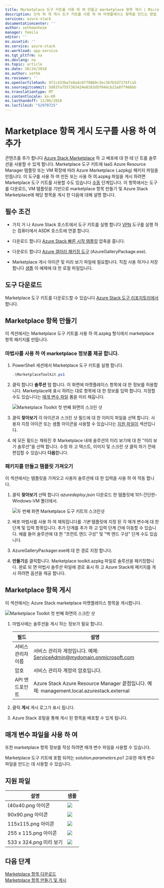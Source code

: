 ```yaml
---
title: Marketplace 도구 키트를 사용 하 여 만들고 marketplace 항목 게시 | Microsoft Docs
description: 신속 하 게 게시 도구 키트를 사용 하 여 마켓플레이스 항목을 만드는 방법 알아보기
services: azure-stack
documentationcenter: ''
author: sethmanheim
manager: femila
editor: ''
ms.assetid: ''
ms.service: azure-stack
ms.workload: app-service
ms.tgt_pltfrm: na
ms.devlang: na
ms.topic: article
ms.date: 10/24/2018
ms.author: sethm
ms.reviewer: ''
ms.openlocfilehash: 9f1c433be7e8adc0779860c3ec3bfb5d7174fca5
ms.sourcegitcommit: 5d837a7557363424e0183d5f04dcb23a8ff966bb
ms.translationtype: MT
ms.contentlocale: ko-KR
ms.lasthandoff: 12/06/2018
ms.locfileid: "52970725"
---
```

#  <a name="add-marketplace-items-using-publishing-tool"></a>Marketplace 항목 게시 도구를 사용 하 여 추가

콘텐츠를 추가 합니다 [Azure Stack Marketplace](azure-stack-marketplace.md) 하 고 배포에 대 한 테 넌 트를 솔루션을 사용할 수 있게 합니다. Marketplace 도구 키트에 IaaS Azure Resource Manager 템플릿 또는 VM 확장에 따라 Azure Marketplace (.azpkg) 패키지 파일을 만듭니다. 이 도구를 사용 하 여 만든 또는 사용 하 여.azpkg 파일을 게시 하려면 Marketplace 도구 키트를 사용할 수도 있습니다 [수동](azure-stack-create-and-publish-marketplace-item.md) 단계입니다. 이 항목에서는 도구를 다운로드, VM 템플릿을 기반으로 marketplace 항목 만들기 및 Azure Stack Marketplace에 해당 항목을 게시 한 다음에 대해 설명 합니다.     

## <a name="prerequisites"></a>필수 조건

 - 가지 거 나 Azure Stack 호스트에서 도구 키트를 실행 합니다 [VPN](./asdk/asdk-connect.md#connect-with-vpn) 도구를 실행 하는 컴퓨터에서 ASDK 호스트에 연결 합니다.

 - 다운로드 합니다 [Azure Stack 빠른 시작 템플릿](https://github.com/Azure/AzureStack-QuickStart-Templates/archive/master.zip) 압축을 풉니다.

 - 다운로드 합니다 [Azure 갤러리 패키징 도구](https://aka.ms/azurestackmarketplaceitem) (AzureGalleryPackage.exe). 

 - Marketplace 게시 아이콘 및 미리 보기 파일에 필요합니다. 직접 사용 하거나 저장 합니다 [샘플](azure-stack-marketplace-publisher.md#support-files) 이 예제에 대 한 로컬 파일입니다.

## <a name="download-the-tool"></a>도구 다운로드

Marketplace 도구 키트를 다운로드할 수 있습니다 [Azure Stack 도구 리포지토리에서](azure-stack-powershell-download.md)합니다.

##  <a name="create-marketplace-items"></a>Marketplace 항목 만들기

이 섹션에서는 Marketplace 도구 키트를 사용 하 여.azpkg 형식에서 marketplace 항목 패키지를 만듭니다.  

### <a name="provide-marketplace-information-with-wizard"></a>마법사를 사용 하 여 marketplace 정보를 제공 합니다.

1. PowerShell 세션에서 Marketplace 도구 키트를 실행 합니다.
   ```PowerShell
   .\MarketplaceToolkit.ps1
   ```

2. 클릭 합니다 **솔루션** 탭 합니다. 이 화면에 마켓플레이스 항목에 대 한 정보를 허용합니다. Marketplace에 표시 하려는 대로 항목에 대 한 정보를 입력 합니다. 지정할 수도 있습니다는 [매개 변수 파일](azure-stack-marketplace-publisher.md#use-a-parameters-file) 폼을 미리 채웁니다.  
    
    ![Marketplace Toolkit 첫 번째 화면의 스크린 샷](./media/azure-stack-marketplace-publisher/image7.png)
3. 클릭 **찾아보기** 각 아이콘과 스크린 샷 필드에 대 한 이미지 파일을 선택 합니다. 사용자 지정 아이콘 또는 샘플 아이콘을 사용할 수 있습니다는 [지원 파일이](azure-stack-marketplace-publisher.md#support-files) 섹션입니다.
4. 에 모든 필드는 채워진 후 Marketplace 내에 솔루션의 미리 보기에 대 한 "미리 보기 솔루션"을 선택 합니다. 수정 하 고 텍스트, 이미지 및 스크린 샷 클릭 하기 전에 편집할 수 있습니다 **다음**합니다.  

### <a name="import-template-and-create-package"></a>패키지를 만들고 템플릿 가져오기

이 섹션에서는 템플릿을 가져오고 사용자 솔루션에 대 한 입력을 사용 하 여 작동 합니다.

1.  클릭 **찾아보기** 선택 합니다 *azuredeploy.json* 다운로드 한 템플릿에 101-간단한-Windows-VM 폴더에서.

    ![두 번째 화면 Marketplace 도구 키트의 스크린샷](./media/azure-stack-marketplace-publisher/image8.png)
2.  배포 마법사를 사용 하 여 채워집니다를 *기본* 템플릿에 지정 된 각 매개 변수에 대 한 단계 및 입력 항목입니다. 추가 단계를 추가 하 고 입력 단계 간에 이동할 수 있습니다. 예를 들어 솔루션에 대 한 "프런트 엔드 구성" 및 "백 엔드 구성" 단계 수도 있습니다.
3.  AzureGalleryPackager.exe에 대 한 경로 지정 합니다.  
4.  **만들기**를 클릭합니다. Marketplace toolkit.azpkg 파일로 솔루션을 패키징합니다. 완료 되 면 마법사 솔루션 파일에 경로 표시 하 고 Azure Stack에 패키지를 게시 하려면 옵션을 제공 합니다.

## <a name="publish-marketplace-items"></a>Marketplace 항목 게시

이 섹션에서는 Azure Stack marketplace 마켓플레이스 항목을 게시합니다.

![Marketplace Toolkit 첫 번째 화면의 스크린 샷](./media/azure-stack-marketplace-publisher/image9.png)

1.  마법사에는 솔루션을 게시 하는 정보가 필요 합니다.
    
    |필드|설명|
    |-----|-----|
    | 서비스 관리자 이름 | 서비스 관리자 계정입니다.  예제: ServiceAdmin@mydomain.onmicrosoft.com |
    | 암호 | 서비스 관리자 계정의 암호입니다. |
    | API 엔드포인트 | Azure Stack Azure Resource Manager 끝점입니다. 예제: management.local.azurestack.external |
2.  클릭 **게시** 게시 로그가 표시 됩니다.
3.  Azure Stack 포털을 통해 게시 된 항목을 배포할 수 있게 됩니다.

## <a name="use-a-parameters-file"></a>매개 변수 파일을 사용 하 여

또한 marketplace 항목 정보를 작성 하려면 매개 변수 파일을 사용할 수 있습니다.  

Marketplace 도구 키트에 포함 되어는 *solution.parameters.ps1* 고유한 매개 변수 파일을 만드는 데 사용할 수 있습니다.

## <a name="support-files"></a>지원 파일

| 설명 | 샘플 |
| ----- | ----- |
| (40x40.png 아이콘 | ![](./media/azure-stack-marketplace-publisher/image1.png) |
| 90x90.png 아이콘 | ![](./media/azure-stack-marketplace-publisher/image2.png) |
| 115x115.png 아이콘 | ![](./media/azure-stack-marketplace-publisher/image3.png) |
| 255 x 115.png 아이콘 | ![](./media/azure-stack-marketplace-publisher/image4.png) |
| 533 x 324.png 미리 보기 | ![](./media/azure-stack-marketplace-publisher/image5.png) |

## <a name="next-steps"></a>다음 단계

[Marketplace 항목 다운로드](azure-stack-download-azure-marketplace-item.md)  
[Marketplace 항목 만들기 및 게시](azure-stack-create-and-publish-marketplace-item.md)
